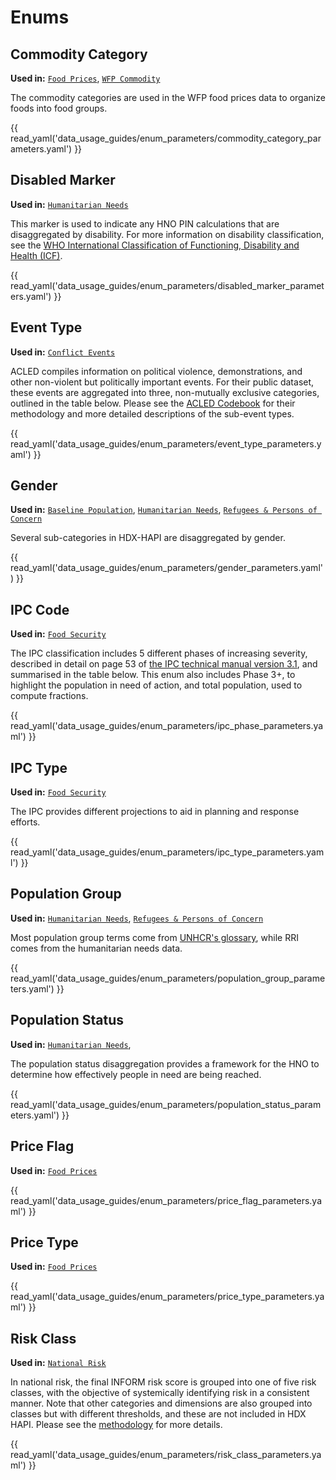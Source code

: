 # Enums

## Commodity Category <a id="commodity-category"></a>

**Used in:**
[`Food Prices`](food_security_and_nutrition.md#food-prices),
[`WFP Commodity`](metadata.md#wfp-commodity)

The commodity categories are used in the WFP food prices data to organize
foods into food groups.

{{ read_yaml('data_usage_guides/enum_parameters/commodity_category_parameters.yaml') }}

## Disabled Marker <a id="disabled-marker"></a>

**Used in:** [`Humanitarian Needs`](affected_people.md#humanitarian-needs)

This marker is used to indicate any HNO PIN calculations that are disaggregated
by disability. For more information on disability classification, see the
[WHO International Classification of Functioning, Disability and Health (ICF)](https://www.who.int/standards/classifications/international-classification-of-functioning-disability-and-health).

{{ read_yaml('data_usage_guides/enum_parameters/disabled_marker_parameters.yaml') }}

## Event Type <a id="event-type"></a>

**Used in:** [`Conflict Events`](coordination_and_context.md#conflict-events)

ACLED compiles information on political violence, demonstrations, and other
non-violent but politically important events. For their public dataset,
these events are aggregated into three, non-mutually exclusive categories,
outlined in the table below.
Please see the [ACLED Codebook](https://acleddata.com/knowledge-base/codebook/#acled-events)
for their methodology and more detailed descriptions of the sub-event types.

{{ read_yaml('data_usage_guides/enum_parameters/event_type_parameters.yaml') }}

## Gender <a id="gender"></a>

**Used in:**
[`Baseline Population`](population_and_socio-economy.md#baseline-population),
[`Humanitarian Needs`](affected_people.md#humanitarian-needs),
[`Refugees & Persons of Concern`](refugees)

Several sub-categories in HDX-HAPI are disaggregated by gender.

{{ read_yaml('data_usage_guides/enum_parameters/gender_parameters.yaml') }}

## IPC Code <a id="ipc-code"></a>

**Used in:** [`Food Security`](food_security_and_nutrition.md#food-security)

The IPC classification includes 5 different phases of increasing severity,
described in detail on page 53 of
[the IPC technical manual version 3.1](https://www.ipcinfo.org/fileadmin/user_upload/ipcinfo/manual/IPC_Technical_Manual_3_Final.pdf),
and summarised in the table below.
This enum also includes Phase 3+, to highlight the population in need of action,
and total population, used to compute fractions.

{{ read_yaml('data_usage_guides/enum_parameters/ipc_phase_parameters.yaml') }}

## IPC Type <a id="ipc_type"></a>

**Used in:** [`Food Security`](food_security_and_nutrition.md#food-security)

The IPC provides different projections to aid in planning and response efforts.

{{ read_yaml('data_usage_guides/enum_parameters/ipc_type_parameters.yaml') }}

## Population Group <a id="population-group"></a>

**Used in:**
[`Humanitarian Needs`](affected_people.md#humanitarian-needs),
[`Refugees & Persons of Concern`](affected_people.md#refugees)

Most population group terms come from [UNHCR's glossary](https://www.unhcr.org/refugee-statistics/methodology/data-content/),
while RRI comes from the humanitarian needs data.

{{ read_yaml('data_usage_guides/enum_parameters/population_group_parameters.yaml') }}

## Population Status <a id="population-status"></a>

**Used in:**
[`Humanitarian Needs`](affected_people.md#humanitarian-needs),

The population status disaggregation provides a framework for the HNO to
determine how effectively people in need are being reached.

{{ read_yaml('data_usage_guides/enum_parameters/population_status_parameters.yaml') }}

## Price Flag <a id="price-flag"></a>

**Used in:** [`Food Prices`](food_security_and_nutrition.md#food-prices)

{{ read_yaml('data_usage_guides/enum_parameters/price_flag_parameters.yaml') }}

## Price Type <a id="price-type"></a>

**Used in:** [`Food Prices`](food_security_and_nutrition.md#food-prices)

{{ read_yaml('data_usage_guides/enum_parameters/price_type_parameters.yaml') }}

## Risk Class <a id="risk-class"></a>

**Used in:** [`National Risk`](coordination_and_context.md#national-risk)

In national risk, the final INFORM risk score is grouped into one of five
risk classes, with the objective of systemically identifying risk in a
consistent manner. Note that other categories and dimensions are also
grouped into classes but with different thresholds, and these are not included
in HDX HAPI. Please see the
[methodology](https://drmkc.jrc.ec.europa.eu/inform-index/INFORM-Risk/Methodology)
for more details.

{{ read_yaml('data_usage_guides/enum_parameters/risk_class_parameters.yaml') }}
